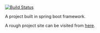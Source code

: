 [![Build Status](https://travis-ci.com/lewisxiao/spring-boot-example.svg?branch=master)](https://travis-ci.com/lewisxiao/spring-boot-example)

A project built in spring boot framework.

A rough project site can be visited from [here](https://lewisxiao.github.io/spring-boot-example).